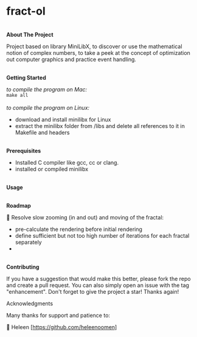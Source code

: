 # fract-ol

<br>**About The Project**

Project based on library MiniLibX, to discover or use the mathematical notion of complex numbers, to take a peek at the concept of optimization out computer graphics and practice event handling.


<br>**Getting Started**

_to compile the program on Mac:_
<br>`make all`
<br><br>_to compile the program on Linux:_
<br> 
* download and install minilibx for Linux
* extract the minilibx folder from /libs and delete all references to it in  Makefile and headers

<br>**Prerequisites**

* Installed C compiler like gcc, cc or clang.
* installed or compiled minilibx

<br>**Usage**




<br>**Roadmap**

🐢 Resolve slow zooming (in and out) and moving of the fractal:
* pre-calculate the rendering before initial rendering
* define sufficient but not too high number of iterations for each fractal separately
* 


<br>**Contributing**

If you have a suggestion that would make this better, please fork the repo and create a pull request. You can also simply open an issue with the tag "enhancement". Don't forget to give the project a star! Thanks again!


Acknowledgments

Many thanks for support and patience to:

💟 Heleen [https://github.com/heleenoomen]
